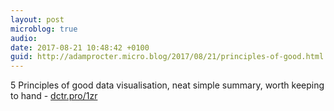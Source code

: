 ```yaml
---
layout: post
microblog: true
audio: 
date: 2017-08-21 10:48:42 +0100
guid: http://adamprocter.micro.blog/2017/08/21/principles-of-good.html
---
```

5 Principles of good data visualisation, neat simple summary, worth keeping to hand - [dctr.pro/1zr](http://dctr.pro/1zr) 
